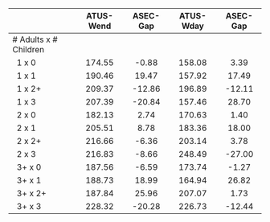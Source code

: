 
|                      |    ATUS-Wend |     ASEC-Gap |    ATUS-Wday |     ASEC-Gap |
| -------------------- | :----------: | :----------: | :----------: | :----------: |
| # Adults x # Children |              |              |              |              |
| &nbsp;&nbsp;1 x 0    |       174.55 |        -0.88 |       158.08 |         3.39 |
| &nbsp;&nbsp;1 x 1    |       190.46 |        19.47 |       157.92 |        17.49 |
| &nbsp;&nbsp;1 x 2+   |       209.37 |       -12.86 |       196.89 |       -12.11 |
| &nbsp;&nbsp;1 x 3    |       207.39 |       -20.84 |       157.46 |        28.70 |
| &nbsp;&nbsp;2 x 0    |       182.13 |         2.74 |       170.63 |         1.40 |
| &nbsp;&nbsp;2 x 1    |       205.51 |         8.78 |       183.36 |        18.00 |
| &nbsp;&nbsp;2 x 2+   |       216.66 |        -6.36 |       203.14 |         3.78 |
| &nbsp;&nbsp;2 x 3    |       216.83 |        -8.66 |       248.49 |       -27.00 |
| &nbsp;&nbsp;3+ x 0   |       187.56 |        -6.59 |       173.74 |        -1.27 |
| &nbsp;&nbsp;3+ x 1   |       188.73 |        18.99 |       164.94 |        26.82 |
| &nbsp;&nbsp;3+ x 2+  |       187.84 |        25.96 |       207.07 |         1.73 |
| &nbsp;&nbsp;3+ x 3   |       228.32 |       -20.28 |       226.73 |       -12.44 |

